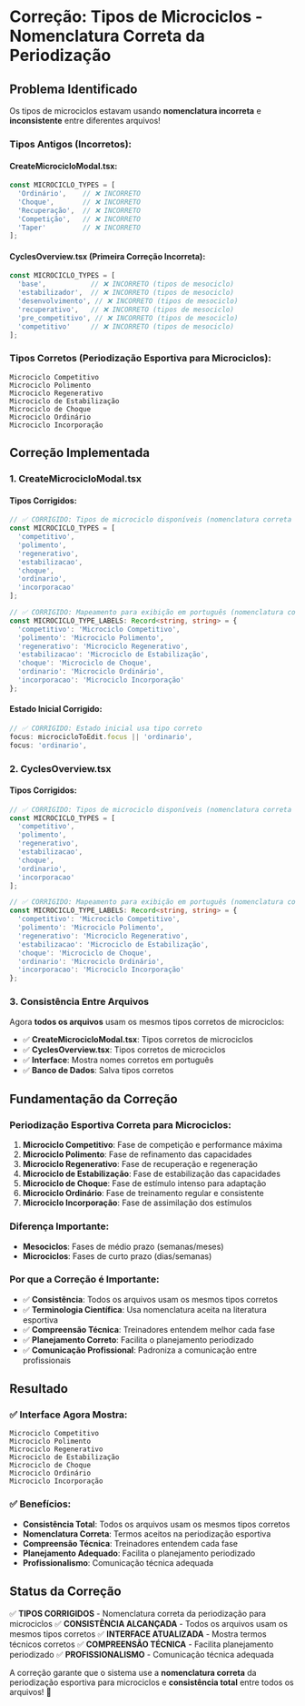 # Correção: Tipos de Microciclos - Nomenclatura Correta da Periodização

## Problema Identificado

Os tipos de microciclos estavam usando **nomenclatura incorreta** e **inconsistente** entre diferentes arquivos!

### **Tipos Antigos (Incorretos):**

#### **CreateMicrocicloModal.tsx:**
```typescript
const MICROCICLO_TYPES = [
  'Ordinário',    // ❌ INCORRETO
  'Choque',       // ❌ INCORRETO  
  'Recuperação',  // ❌ INCORRETO
  'Competição',   // ❌ INCORRETO
  'Taper'         // ❌ INCORRETO
];
```

#### **CyclesOverview.tsx (Primeira Correção Incorreta):**
```typescript
const MICROCICLO_TYPES = [
  'base',           // ❌ INCORRETO (tipos de mesociclo)
  'estabilizador',  // ❌ INCORRETO (tipos de mesociclo)
  'desenvolvimento', // ❌ INCORRETO (tipos de mesociclo)
  'recuperativo',   // ❌ INCORRETO (tipos de mesociclo)
  'pre_competitivo', // ❌ INCORRETO (tipos de mesociclo)
  'competitivo'     // ❌ INCORRETO (tipos de mesociclo)
];
```

### **Tipos Corretos (Periodização Esportiva para Microciclos):**
```
Microciclo Competitivo
Microciclo Polimento
Microciclo Regenerativo
Microciclo de Estabilização
Microciclo de Choque
Microciclo Ordinário
Microciclo Incorporação
```

## Correção Implementada

### **1. CreateMicrocicloModal.tsx**

#### **Tipos Corrigidos:**
```typescript
// ✅ CORRIGIDO: Tipos de microciclo disponíveis (nomenclatura correta da periodização)
const MICROCICLO_TYPES = [
  'competitivo',
  'polimento',
  'regenerativo',
  'estabilizacao',
  'choque',
  'ordinario',
  'incorporacao'
];

// ✅ CORRIGIDO: Mapeamento para exibição em português (nomenclatura correta da periodização)
const MICROCICLO_TYPE_LABELS: Record<string, string> = {
  'competitivo': 'Microciclo Competitivo',
  'polimento': 'Microciclo Polimento',
  'regenerativo': 'Microciclo Regenerativo',
  'estabilizacao': 'Microciclo de Estabilização',
  'choque': 'Microciclo de Choque',
  'ordinario': 'Microciclo Ordinário',
  'incorporacao': 'Microciclo Incorporação'
};
```

#### **Estado Inicial Corrigido:**
```typescript
// ✅ CORRIGIDO: Estado inicial usa tipo correto
focus: microcicloToEdit.focus || 'ordinario',
focus: 'ordinario',
```

### **2. CyclesOverview.tsx**

#### **Tipos Corrigidos:**
```typescript
// ✅ CORRIGIDO: Tipos de microciclo disponíveis (nomenclatura correta da periodização)
const MICROCICLO_TYPES = [
  'competitivo',
  'polimento',
  'regenerativo',
  'estabilizacao',
  'choque',
  'ordinario',
  'incorporacao'
];

// ✅ CORRIGIDO: Mapeamento para exibição em português (nomenclatura correta da periodização)
const MICROCICLO_TYPE_LABELS: Record<string, string> = {
  'competitivo': 'Microciclo Competitivo',
  'polimento': 'Microciclo Polimento',
  'regenerativo': 'Microciclo Regenerativo',
  'estabilizacao': 'Microciclo de Estabilização',
  'choque': 'Microciclo de Choque',
  'ordinario': 'Microciclo Ordinário',
  'incorporacao': 'Microciclo Incorporação'
};
```

### **3. Consistência Entre Arquivos**

Agora **todos os arquivos** usam os mesmos tipos corretos de microciclos:

- ✅ **CreateMicrocicloModal.tsx**: Tipos corretos de microciclos
- ✅ **CyclesOverview.tsx**: Tipos corretos de microciclos
- ✅ **Interface**: Mostra nomes corretos em português
- ✅ **Banco de Dados**: Salva tipos corretos

## Fundamentação da Correção

### **Periodização Esportiva Correta para Microciclos:**

1. **Microciclo Competitivo**: Fase de competição e performance máxima
2. **Microciclo Polimento**: Fase de refinamento das capacidades
3. **Microciclo Regenerativo**: Fase de recuperação e regeneração
4. **Microciclo de Estabilização**: Fase de estabilização das capacidades
5. **Microciclo de Choque**: Fase de estímulo intenso para adaptação
6. **Microciclo Ordinário**: Fase de treinamento regular e consistente
7. **Microciclo Incorporação**: Fase de assimilação dos estímulos

### **Diferença Importante:**

- **Mesociclos**: Fases de médio prazo (semanas/meses)
- **Microciclos**: Fases de curto prazo (dias/semanas)

### **Por que a Correção é Importante:**

- ✅ **Consistência**: Todos os arquivos usam os mesmos tipos corretos
- ✅ **Terminologia Científica**: Usa nomenclatura aceita na literatura esportiva
- ✅ **Compreensão Técnica**: Treinadores entendem melhor cada fase
- ✅ **Planejamento Correto**: Facilita o planejamento periodizado
- ✅ **Comunicação Profissional**: Padroniza a comunicação entre profissionais

## Resultado

### **✅ Interface Agora Mostra:**
```
Microciclo Competitivo
Microciclo Polimento
Microciclo Regenerativo
Microciclo de Estabilização
Microciclo de Choque
Microciclo Ordinário
Microciclo Incorporação
```

### **✅ Benefícios:**
- **Consistência Total**: Todos os arquivos usam os mesmos tipos corretos
- **Nomenclatura Correta**: Termos aceitos na periodização esportiva
- **Compreensão Técnica**: Treinadores entendem cada fase
- **Planejamento Adequado**: Facilita o planejamento periodizado
- **Profissionalismo**: Comunicação técnica adequada

## Status da Correção

✅ **TIPOS CORRIGIDOS** - Nomenclatura correta da periodização para microciclos
✅ **CONSISTÊNCIA ALCANÇADA** - Todos os arquivos usam os mesmos tipos corretos
✅ **INTERFACE ATUALIZADA** - Mostra termos técnicos corretos
✅ **COMPREENSÃO TÉCNICA** - Facilita planejamento periodizado
✅ **PROFISSIONALISMO** - Comunicação técnica adequada

A correção garante que o sistema use a **nomenclatura correta** da periodização esportiva para microciclos e **consistência total** entre todos os arquivos! 🎯
